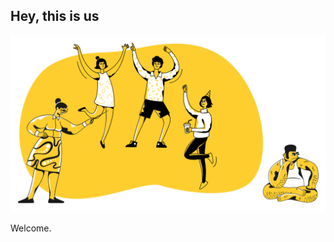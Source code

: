 ## Hey, this is us
![WolfPack{2} Team](https://github.com/WolfPack-2/.github/blob/4620d21dedaef138d1e0b4b00bb9150231502cd9/hackathon.png)


Welcome.
